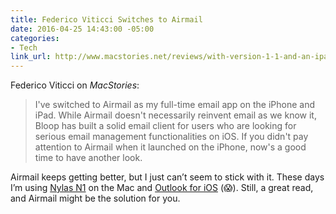 ```yaml
---
title: Federico Viticci Switches to Airmail
date: 2016-04-25 14:43:00 -05:00
categories:
- Tech
link_url: http://www.macstories.net/reviews/with-version-1-1-and-an-ipad-app-im-switching-to-airmail/
---
```


Federico Viticci on *MacStories*:

> I've switched to Airmail as my full-time email app on the iPhone and iPad. While Airmail doesn't necessarily reinvent email as we know it, Bloop has built a solid email client for users who are looking for serious email management functionalities on iOS. If you didn't pay attention to Airmail when it launched on the iPhone, now's a good time to have another look.

Airmail keeps getting better, but I just can’t seem to stick with it. These days I’m using [Nylas N1](https://nylas.com/) on the Mac and [Outlook for iOS](https://appsto.re/us/8OwV4.i) (😱). Still, a great read, and Airmail might be the solution for you.
